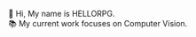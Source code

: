 
<p align=left>
  👋 Hi, My name is HELLORPG. <br>
  📚 My current work focuses on Computer Vision. <br>
</p>
